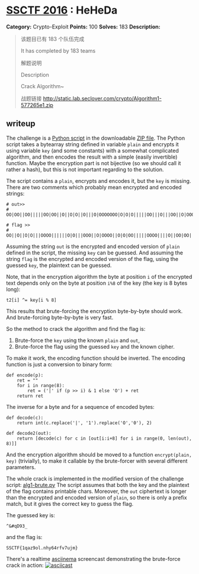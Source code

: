 # [SSCTF 2016](http://lab.seclover.com/about) : HeHeDa

**Category:** Crypto-Exploit
**Points:** 100
**Solves:** 183
**Description:**

> 该题目已有 183 个队伍完成
> 
> It has completed by 183 teams
> 
> 解题说明
> 
> Description
> 
> 
> Crack Algorithm~
> 
> 战题链接 <http://static.lab.seclover.com/crypto/Algorithm1-577265e1.zip>

## writeup

The challenge is a [Python script](Algorithm1-577265e1.py) in
the downloadable [ZIP file](Algorithm1-577265e1.zip). The Python
script takes a bytearray string defined in variable `plain` and
encrypts it using variable `key` (and some constants) with a
somewhat complicated algorithm, and then encodes the result
with a simple (easily invertible) function.
Maybe the encryption part is not bijective
(so we should call it rather a hash), but this is not important
regarding to the solution.

The script contains a `plain`, encrypts and encodes it, but
the `key` is missing. There are two comments which probably
mean encrypted and encoded strings:
```
# out>>
# OO|OO||OO|||||OO|OO||O||O|O||O|||O|OOOOOOO|O|O|O|||||OO|||O|||OO||O|OOOOOO|O|OO|OO||||OO|||OOOO|||||O||||O|OO|O|O|O||OO|O||O|OO|O||O|||O||O|OO|OOOOOO||OOO|O|O|O|||O|OO|O|O||O||O||OOOOO|||OO|O|

# flag >>
# OO||O||O|O|||OOOO||||||O|O|||OOO||O|OOOO||O|O|OO|||||OOOO||||O||OO|OO||O||O|O|O|||||OOOOOO|O|O||OOOOOOO||O|||OOOO||OO|OO|||O|OO|O|||O|O|OO|OOOO|OOO|OOO|OOOO||O|OO||||OO||||OOO|O|O||OO||||O||OOO|||O|OO|OO||OO||OOOO|O|
```
Assuming the string `out` is the encrypted and encoded version
of `plain` defined in the script, the missing `key` can be guessed.
And assuming the string `flag` is the encrypted and encoded
version of the flag, using the guessed `key`, the plaintext
can be guessed.

Note, that in the encryption algorithm the byte at position `i`
of the encrypted text depends only on the byte at position `i%8`
of the key (the key is 8 bytes long):
```
t2[i] ^= key[i % 8]
```
This results that brute-forcing the encryption byte-by-byte
should work. And brute-forcing byte-by-byte is very fast.

So the method to crack the algorithm and find the flag is:
1. Brute-force the `key` using the known `plain` and `out`,
2. Brute-force the flag using the guessed `key` and the known cipher.

To make it work, the encoding function should be inverted.
The encoding function is just a conversion to binary form:
```
def encode(p):
    ret = ""
    for i in range(8):
        ret = ('|' if (p >> i) & 1 else 'O') + ret
    return ret
```
The inverse for a byte and for a sequence of encoded bytes:
```
def decode(c):
    return int(c.replace('|', '1').replace('O','0'), 2)

def decode2(out):
    return [decode(c) for c in [out[i:i+8] for i in range(0, len(out), 8)]]
```
And the encryption algorithm should be moved to a
function `encrypt(plain, key)` (trivially), to make it
callable by the brute-forcer with several different parameters.

The whole crack is implemented in the modified version
of the challenge script:
[alg1-brute.py](alg1-brute.py)
The script assumes that both the key and the plaintext of the
flag contains printable chars. Moreover, the `out` ciphertext
is longer than the encrypted and encoded version of `plain`,
so there is only a prefix match, but it gives the correct
key to guess the flag.

The guessed key is:
```
^&#qD93_
```
and the flag is:
```
SSCTF{1qaz9ol.nhy64rfv7ujm}
```

There's a realtime [asciinema](https://asciinema.org)
screencast demonstrating the brute-force crack in action:
[![asciicast](https://asciinema.org/a/an9j56yrx6ry9cq898ps74wk0.png)](https://asciinema.org/a/an9j56yrx6ry9cq898ps74wk0)
